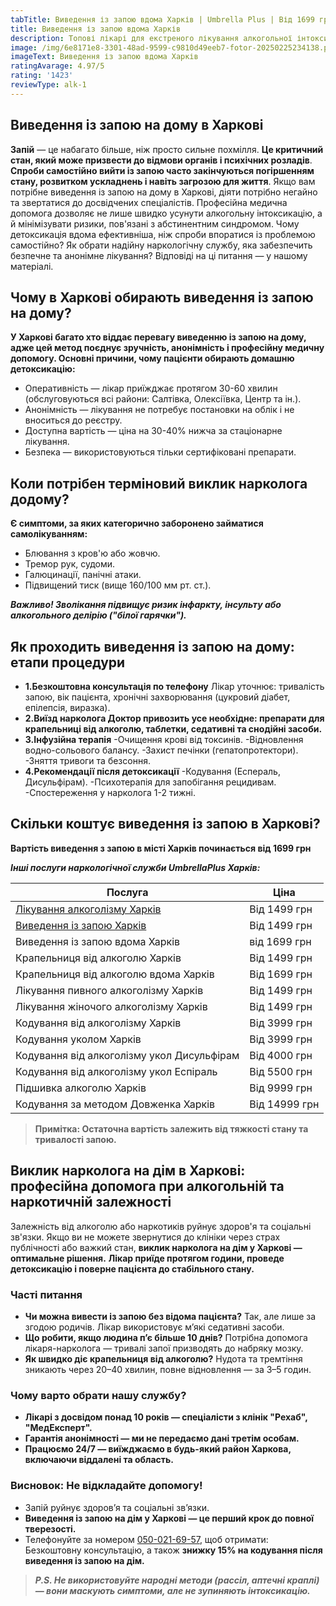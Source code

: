 ```yaml
---
tabTitle: Виведення із запою вдома Харків | Umbrella Plus | Від 1699 грн
title: Виведення із запою вдома Харків
description: Топові лікарі для екстреного лікування алкогольної інтоксикації
image: /img/6e8171e8-3301-48ad-9599-c9810d49eeb7-fotor-20250225234138.png
imageText: Виведення із запою вдома Харків
ratingAvarage: 4.97/5
rating: '1423'
reviewType: alk-1
---
```


## Виведення із запою на дому в Харкові

**Запій** — це набагато більше, ніж просто сильне похмілля. **Це критичний стан, який може призвести до відмови органів і психічних розладів**. **Спроби самостійно вийти із запою часто закінчуються погіршенням стану, розвитком ускладнень і навіть загрозою для життя**. Якщо вам потрібне виведення із запою на дому в Харкові, діяти потрібно негайно та звертатися до досвідчених спеціалістів. Професійна медична допомога дозволяє не лише швидко усунути алкогольну інтоксикацію, а й мінімізувати ризики, пов'язані з абстинентним синдромом. Чому детоксикація вдома ефективніша, ніж спроби впоратися із проблемою самостійно? Як обрати надійну наркологічну службу, яка забезпечить безпечне та анонімне лікування? Відповіді на ці питання — у нашому матеріалі.

## Чому в Харкові обирають виведення із запою на дому?

**У Харкові багато хто віддає перевагу виведенню із запою на дому, адже цей метод поєднує зручність, анонімність і професійну медичну допомогу. Основні причини, чому пацієнти обирають домашню детоксикацію:**

* Оперативність — лікар приїжджає протягом 30-60 хвилин (обслуговуються всі райони: Салтівка, Олексіївка, Центр та ін.).
* Анонімність — лікування не потребує постановки на облік і не вноситься до реєстру.
* Доступна вартість — ціна на 30-40% нижча за стаціонарне лікування.
* Безпека — використовуються тільки сертифіковані препарати.

## Коли потрібен терміновий виклик нарколога додому?

**Є симптоми, за яких категорично заборонено займатися самолікуванням:**

* Блювання з кров'ю або жовчю.
* Тремор рук, судоми.
* Галюцинації, панічні атаки.
* Підвищений тиск (вище 160/100 мм рт. ст.).

***Важливо! Зволікання підвищує ризик інфаркту, інсульту або алкогольного делірію ("білої гарячки").***

## Як проходить виведення із запою на дому: етапи процедури

* **1.Безкоштовна консультація по телефону**
  Лікар уточнює: тривалість запою, вік пацієнта, хронічні захворювання (цукровий діабет, епілепсія, виразка).
* **2.Виїзд нарколога
  Доктор привозить усе необхідне: препарати для крапельниці від алкоголю, таблетки, седативні та снодійні засоби.**
* **3.Інфузійна терапія**
  -Очищення крові від токсинів.
  -Відновлення водно-сольового балансу.
  -Захист печінки (гепатопротектори).
  -Зняття тривоги та безсоння.
* **4.Рекомендації після детоксикації**
  -Кодування (Еспераль, Дисульфірам).
  -Психотерапія для запобігання рецидивам.
  -Спостереження у нарколога 1-2 тижні.

## Скільки коштує виведення із запою в Харкові?

**Вартість виведення з запою в місті Харків починається від 1699 грн**

***Інші послуги наркологічної служби UmbrellaPlus Харків:***

| Послуга                                                                                                  | Ціна          |
| -------------------------------------------------------------------------------------------------------- | ------------- |
| [Лікування алкоголізму Харків](https://umbrella-plus.com.ua/uk/kharkiv/lechenie-alkogolizma-kharkiv-ua/) | Від 1499 грн  |
| [Виведення із запою Харків](https://umbrella-plus.com.ua/uk/kharkiv/vivod-iz-zapoia-kharkiv-ua/)         | Від 1499 грн  |
| Виведення із запою вдома Харків                                                                          | від 1699 грн  |
| Крапельниця від алкоголю Харків                                                                          | Від 1499 грн  |
| Крапельниця від алкоголю вдома Харків                                                                    | Від 1699 грн  |
| Лікування пивного алкоголізму Харків                                                                     | Від 1499 грн  |
| Лікування жіночого алкоголізму Харків                                                                    | Від 1499 грн  |
| Кодування від алкоголізму Харків                                                                         | Від 3999 грн  |
| Кодування уколом Харків                                                                                  | Від 3999 грн  |
| Кодування від алкоголізму укол Дисульфірам                                                               | Від 4000 грн  |
| Кодування від алкоголізму укол Еспіраль                                                                  | Від 5500 грн  |
| Підшивка алкоголю Харків                                                                                 | Від 9999 грн  |
| Кодування за методом Довженка Харків                                                                     | Від 14999 грн |

> **Примітка: Остаточна вартість залежить від тяжкості стану та тривалості запою.**

## Виклик нарколога на дім в Харкові: професійна допомога при алкогольній та наркотичній залежності

Залежність від алкоголю або наркотиків руйнує здоров'я та соціальні зв'язки. Якщо ви не можете звернутися до клініки через страх публічності або важкий стан, **виклик нарколога на дім у Харкові — оптимальне рішення.** **Лікар приїде протягом години, проведе детоксикацію і поверне пацієнта до стабільного стану.**

### Часті питання

* **Чи можна вивести із запою без відома пацієнта?**
  Так, але лише за згодою родичів. Лікар використовує м’які седативні засоби.
* **Що робити, якщо людина п’є більше 10 днів?**
  Потрібна допомога лікаря-нарколога — тривалі запої призводять до набряку мозку.
* **Як швидко діє крапельниця від алкоголю?**
  Нудота та тремтіння зникають через 20–40 хвилин, повне відновлення — за 3–5 годин.

### Чому варто обрати нашу службу?

* **Лікарі з досвідом понад 10 років — спеціалісти з клінік "Рехаб", "МедЕксперт".**
* **Гарантія анонімності — ми не передаємо дані третім особам.**
* **Працюємо 24/7 — виїжджаємо в будь-який район Харкова, включаючи віддалені та область.**

### Висновок: Не відкладайте допомогу!

* Запій руйнує здоров’я та соціальні зв’язки.
* **Виведення із запою на дім у Харкові — це перший крок до повної тверезості.**
* Телефонуйте за номером [050-021-69-57](tel:0500216957), щоб отримати:
  Безкоштовну консультацію, а також **знижку 15% на кодування після виведення із запою на дім.**

> ***P.S. Не використовуйте народні методи (рассіл, аптечні краплі) — вони маскують симптоми, але не зупиняють інтоксикацію.***
